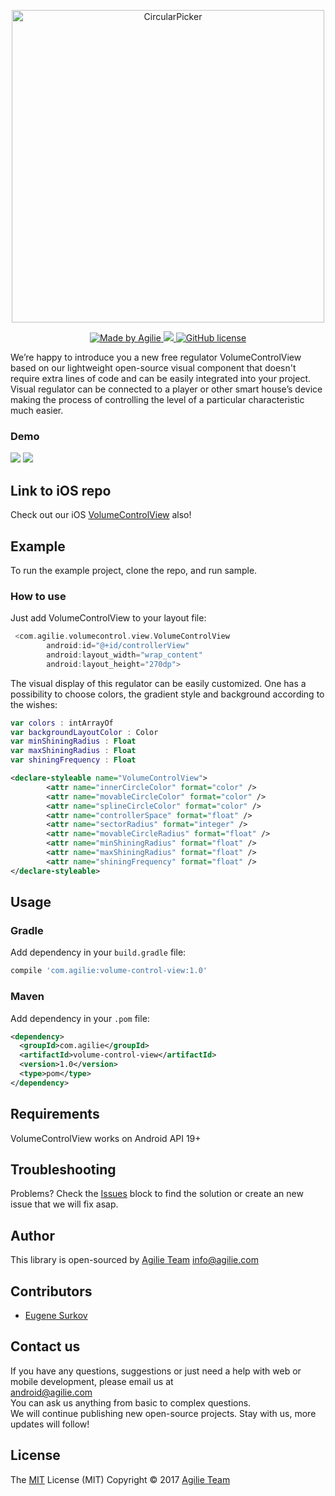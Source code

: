 <p align="center">

<img src="https://user-images.githubusercontent.com/1777595/28303339-57071e98-6b9b-11e7-89a4-845ad22e04ce.png" alt="CircularPicker" title="CircularPicker" width="500"/>
</p>

<p>

<p align="center">

<a href="https://www.agilie.com?utm_source=github&utm_medium=referral&utm_campaign=Git_Swift&utm_term=AGVolumeControlView">
<img src="https://img.shields.io/badge/Made%20by-Agilie-green.svg?style=flat" alt="Made by Agilie">
</a>

<a href='https://bintray.com/agilie/maven/VolumeControlView/_latestVersion'>
<img src='https://api.bintray.com/packages/agilie/maven/VolumeControlView/images/download.svg'>
</a>

<a href='https://raw.githubusercontent.com/agilie/VolumeControlView/master/LICENSE.txt'>
<img src='https://img.shields.io/badge/license-MIT-blue.svg' alt='GitHub license'>
</a>

</p>

We’re happy to introduce you a new free regulator VolumeControlView based on our lightweight open-source visual component that doesn't require extra lines of code and can be easily integrated into your project. Visual regulator can be connected to a player or other smart house’s device making the process of controlling the level of a particular characteristic much easier.

### Demo

<img src="https://user-images.githubusercontent.com/17047537/26981465-ef1759ae-4d3d-11e7-85bd-b04338761719.gif"> <img src="https://user-images.githubusercontent.com/17047537/26981461-edd0ee7a-4d3d-11e7-8b79-5f9ce4a80552.gif"> 

## Link to iOS repo

Check out our iOS [VolumeControlView](https://github.com/agilie/AGVolumeControlView) also!

## Example
To run the example project, clone the repo, and run sample.
### How to use

Just add VolumeControlView to your layout file:
```kotlin
 <com.agilie.volumecontrol.view.VolumeControlView
        android:id="@+id/controllerView"
        android:layout_width="wrap_content"
        android:layout_height="270dp">
````

The visual display of this regulator can be easily customized. One has a possibility to choose colors, the gradient style and background according to the wishes:
```kotlin
var colors : intArrayOf
var backgroundLayoutColor : Color
var minShiningRadius : Float
var maxShiningRadius : Float
var shiningFrequency : Float
````
````xml
<declare-styleable name="VolumeControlView">
        <attr name="innerCircleColor" format="color" />
        <attr name="movableCircleColor" format="color" />
        <attr name="splineCircleColor" format="color" />
        <attr name="controllerSpace" format="float" />
        <attr name="sectorRadius" format="integer" />
        <attr name="movableCircleRadius" format="float" />
        <attr name="minShiningRadius" format="float" />
        <attr name="maxShiningRadius" format="float" />
        <attr name="shiningFrequency" format="float" />
</declare-styleable>
````
## Usage

### Gradle

Add dependency in your `build.gradle` file:
````gradle
compile 'com.agilie:volume-control-view:1.0'
````

### Maven
Add  dependency in your `.pom` file:
````xml
<dependency>
  <groupId>com.agilie</groupId>
  <artifactId>volume-control-view</artifactId>
  <version>1.0</version>
  <type>pom</type>
</dependency>
````

## Requirements

VolumeControlView works on Android API 19+

## Troubleshooting

Problems? Check the [Issues](https://github.com/agilie/VolumeControlView/issues) block
to find the solution or create an new issue that we will fix asap.

## Author

This library is open-sourced by [Agilie Team](https://www.agilie.com?utm_source=github&utm_medium=referral&utm_campaign=Git_Android_Kotlin&utm_term=VolumeControlView) <info@agilie.com>

## Contributors

- [Eugene Surkov](https://github.com/ukevgen)

## Contact us
If you have any questions, suggestions or just need a help with web or mobile development, please email us at <br />
<android@agilie.com> <br />
You can ask us anything from basic to complex questions. <br />
We will continue publishing new open-source projects. Stay with us, more updates will follow! <br />

## License

The [MIT](LICENSE.md) License (MIT) Copyright © 2017 [Agilie Team](https://www.agilie.com?utm_source=github&utm_medium=referral&utm_campaign=Git_Android_Kotlin&utm_term=VolumeControlView)
